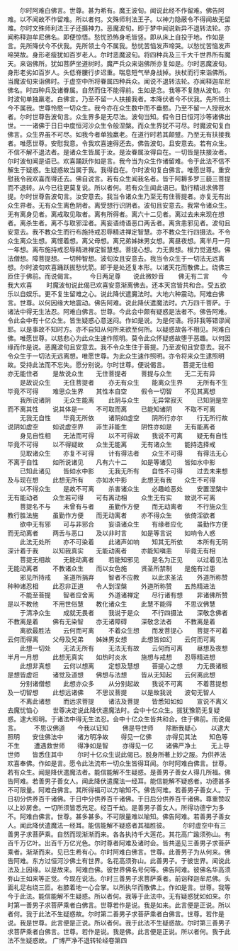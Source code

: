 <!-- { "loadSidebar": true } -->
　　尔时阿难白佛言。世尊。甚为希有。魔王波旬。闻说此经不作留难。佛告阿难。以不闻故不作留难。所以者何。文殊师利法王子。以神力隐蔽令不得闻故无留难。尔时文殊师利法王子还摄神力。恶魔波旬。即于梦中闻说新异不退转法轮。亦闻称释迦牟尼佛名。即便惊悟。愁忧恐怖身毛皆竖。即从床上自投于地。作如是言。先所降伏今不伏我。先所领土今不属我。愁忧苦恼发声啼哭。以愁忧苦恼发声啼哭故。身形老瘦犹如百岁老人。尔时恶魔波旬。将四种兵及三千大千世界所有魔天。来诣佛所。犹如菩萨坐道树时。魔严兵众来诣佛所亦复如是。尔时恶魔波旬。身形老劣如百岁人。头低脊膢行步迟重。喘息短气举身战掉。扶杖而行来诣佛所。当魔波旬来诣佛时。于虚空中所将眷属四种兵众。闻说不退转法轮。亦闻释迦牟尼佛名。时四种兵及诸眷属。自然而住不能得前。生如是念。我等不复随从波旬。尔时波旬单独羸老。白佛言。乃至不留一人扶接我者。本降伏者今不伏我。先所领土今不属我。世尊怜愍一切众生。我今亦在众生数中而不垂愍。乃至不留一人授我水者。尔时世尊告波旬言。众生界多是无尽法。波旬当知。假令日日恒河沙等诸佛出世。一一诸佛于日日中度恒河沙众生令般涅槃。而众生界犹不可尽。时魔波旬复白佛言。众生界虽不可尽。如我今者单独羸老。在道行时若其颠躄。乃至无有扶接我者。唯愿世尊。安慰我意。令我欢喜速得还去。佛告波旬。且安意去。若有众生。不信不解不退法者。是诸众生皆属于汝。是汝眷属汝得自在。一切皆是扶接汝者。尔时波旬闻是语已。欢喜踊跃作如是言。我今当为众生作诸留难。令于此法不信不解生于疑惑。生疑惑故当属于我。我得自在。尔时波旬复白佛言。唯愿世尊。重安慰我令我欢喜而得还去。佛自说言。若有众生闻我名者。皆于阿耨多罗三藐三菩提而不退转。从今已往更莫复说。所以者何。若有众生闻此语已。勤行精进求佛菩提。尔时世尊告波旬言。汝安意去。我当令诸众生乃至无有住菩提者。亦复无有出众生界者。无有众生离色阴者。离受想行识阴者。波旬且安意去。我常令诸众生。无有离身见者。离戒取见取者。离有所得者。离六十二见者。离过去未来现在想者。离杀生者。离不与取邪淫者。离妄语绮语恶口两舌者。离贪恚邪见者。波旬且安意去。我不教众生而行布施持戒忍辱精进禅定智慧。亦不教众生行四摄法。不令众生离众生想。离悭着想。离父母想。离兄弟姊妹男女想。离昼夜想。离半月一月一年想。离布施持戒忍辱精进禅定智慧想。菩提心想。力无畏想。根力觉道想。佛法僧想。障菩提想。一切种智想。波旬汝且安意去。我当令众生于一切法无远离想。尔时波旬欢喜踊跃拔愁忧箭。即于是处还复本形。以诸天花而散佛上。绕佛三匝住于佛前。而说偈言。
　　今日两足尊　　说此微妙音
　　佛无有二言　　今我大欢喜
　　时魔波旬说此偈已欢喜安意渐离佛去。还本天宫皆共和合。受五欲乐以自娱乐。更不复生留难之心。说此降伏遣魔法时。大地六种震动。阿难白佛言。世尊。以何因缘大地震动。佛告阿难。说此降伏遣魔法时。六万四千菩萨。于诸法中得无生法忍。阿难白佛言。世尊。今此会中颇有疑惑是法者不。佛告阿难。令此会中有十亿众生。皆生疑惑心意迷闷。作如是说。为是何语。将非我等错谬闻耶。以是事故不知时方。亦不自知从何所来欲至何所。以疑惑故各不相见。阿难白佛。唯愿世尊。以慈悲心为此众生速作照明。莫令此众怀疑惑故堕于恶趣。以何因缘而作是说。恶魔波旬且安意去。我不令众生住于菩提。乃至波旬且安意去。我不令众生于一切法无远离想。唯愿世尊。为此众生速作照明。亦令将来众生逮照明故。受持此法而不忘失。愿分别说。尔时世尊。便说偈言。
　　菩提无住相　　亦无能住者
　　是故说众生　　无住菩提者
　　菩提与众生　　无二无有异
　　是故说众生　　无住菩提者
　　亦无有众生　　能离众生界
　　无所有不生　　毕竟不可得
　　难思众生界　　其性本自空
　　假令一切智　　不见其离想
　　我所说诸阴　　无众生能离
　　此阴与众生　　无异常寂灭
　　已知阴是空　　而不离其性
　　说其体是一　　不可取而离
　　已能知诸阴　　不取不可离
　　无我无自性　　毕竟无所依
　　诸阴如虚空　　阴所行亦尔
　　行无所行故　　说阴如虚空
　　如说虚空界　　非生非能生
　　阴性亦如是　　无有能离者
　　身见自性相　　无法而可得
　　以不可得故　　我说不可离
　　疑无有自性　　毕竟不可得
　　以不得疑故　　众生无能离
　　无有诸众生　　能持选择戒
　　见取诸众生　　亦复不可得
　　计有得法者　　众生不可得
　　有得法无心　　不离于自性
　　如所说诸见　　凡有六十二
　　如是等诸见　　皆如水中影
　　已知此诸见　　皆如水中影
　　无我无所有　　自性不可得
　　过去未来想　　及与现在想
　　此想无所有　　亦如水中影
　　此想无有我　　众生不可得
　　以不得众生　　是故不可离
　　杀害诸众生　　必趣崄恶处
　　安置涅槃中　　无有能动者
　　众生若可得　　可有离动相
　　众生无有实　　故说不可离
　　菩提名不与　　未曾有与者
　　虽勤作方便　　而无动离者
　　不行施众生　　教行胜法施
　　虽勤作方便　　而无动离者
　　亦不得众生　　依倚淫欲者
　　欲中无有邪　　可与非邪合
　　妄语诸众生　　有缘者应化
　　虽勤作方便　　而无动离者
　　两舌与恶口　　及以非时言
　　如是等言说　　如响令人惑
　　此法无处所　　亦不可染着
　　此诸声如响　　知其无所依
　　本所有无明　　深计着于我
　　以知我真实　　无能动离者
　　亦能知嗔恚　　毕竟无有相
　　菩提无相故　　无能动离者
　　若能知邪见　　是名为正见
　　以过着见法　　无能动离者
　　不教诸众生　　而以女色施
　　贤圣所禁制　　是施有过患
　　邪见所持戒　　圣道所捐弃
　　智者不应教　　以此求圣法
　　外道所称赞　　种种诸忍相
　　此忍非正道　　令人到涅槃
　　外道所称赞　　五热精进法
　　不能至菩提　　智者应舍离
　　外道诸禅定　　尽行诸有想
　　非诸佛所赞　　是以不教他
　　不用世俗慧　　教化诸众生
　　此慧不能得　　不思议佛慧
　　于清净众生　　成就无畏者
　　我说于是众　　不行四摄法
　　深敬念佛者　　不教离是着
　　佛有无染智　　亦无诸障碍
　　深敬念法者　　不教离是着
　　离欲最胜法　　云何而可离
　　不着众生想　　而发菩提心
　　菩提不可着　　云何而得离
　　父母及兄弟　　姊妹男女想
　　此想皆如幻　　云何而可离
　　此想一切处　　无法无所有
　　无法无有故　　云何而可离
　　昼想及夜想　　半月一月想
　　此想无真实　　如热时炎水
　　施想与戒想　　忍辱精进想
　　此想非真想　　云何以想离
　　定想及慧想　　菩提心之想
　　力无畏诸根　　是想皆虚诳
　　诸觉及道想　　佛想与法想
　　皆从无知起　　云何离此想
　　分别诸僧想　　此想亦众多
　　从分别起故　　我说不可离
　　不着菩提想　　及一切智想
　　此想远诸佛　　不思议菩提
　　以是故我说　　波旬无智人
　　不离此诸想　　而远求菩提
　　诸法及菩提　　皆悉知如如
　　宣说不离义　　去魔忧恼心
　　世尊决定说此降伏遣魔法时。会中十亿众生。拔犹豫箭无复疑惑。逮大照明。于诸法中得无生法忍。会中十亿众生皆共和合。住于佛前。而说偈言。
　　不思议佛道　　今我以证知
　　佛是导世师　　除断我疑心
　　以逮大照明　　安住佛法中
　　诸方明净故　　得见一亿佛
　　亦得见其法　　知色等不生
　　遭遇救世师　　得净如是智
　　亦得见一亿　　诸佛严净土
　　无上导世师　　皆悉住其中
　　尔时十亿众生说此偈已。脱身所著上妙之服。为供养法欢喜奉佛。作如是言。愿令此法流布一切众生皆得耳闻。尔时阿难白佛言。世尊。若有众生。闻是降伏遣魔法者。能信能解不生疑惑。是善男子善女人得几所福。佛告阿难。若善男子善女人。闻此降伏遣魔法一经耳。能信能解不疑惑者。功德甚多不可限量。阿难白佛言。其所得福可以方喻知不。佛告阿难。若善男子善女人。于日初分供养百千诸佛。于日中分供养百千诸佛。于日后分供养百千诸佛。尊重赞叹以上妙房舍。一切所须皆悉充足。经百千劫。是善男子善女人。所得功德宁为多不。阿难白佛言。世尊。甚多甚多。不可限量难以喻知。佛告阿难。若善男子善女人。闻此降伏遣魔法一经耳。能信能解不疑惑者其福胜彼。
　　尔时虚空中有三善男子求菩萨乘。自然而现渐渐而来。各各执持千大莲花。其花高广踰须弥山。有百千万亿叶。出百千万亿光色。尔时尊者阿难及诸时会。皆共遥见三善男子求菩萨乘者。渐渐而来。见已生希有心。尔时阿难白佛言。世尊。此善男子为从何来。佛告阿难。东方过恒河沙佛土有世界。名花高须弥山。此善男子。于彼世界。闻说此法及上因缘。以是故来。阿难白佛。彼世界佛名号何等。佛告阿难。彼佛名华高须弥山王如来等正觉。今现在说法。尔时三善男子求菩萨乘者。前诣释迦牟尼佛。头面礼足右绕三匝。右膝着地一心合掌。以所执华而散佛上。作如是言。世尊。我等今于此法。能信能解不生疑惑。所以者何。我等于此法中。无有疑惑犹如如来。尔时第一善男子求菩萨乘者白佛言。世尊若作是说。我是如来。此言便是正说。所以者何。我于此法不生疑惑故。尔时第二善男子求菩萨乘者白佛言。世尊。若作是说。我是世尊。此言便是正说。所以者何。我于此法不生疑惑故。尔时第三善男子求菩萨乘者白佛言。世尊。若作是说。我是佛。此言便是正说。所以者何。我于此法不生疑惑故。
广博严净不退转轮经卷第四
